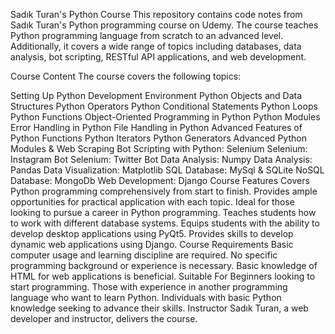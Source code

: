 
Sadık Turan's Python Course
This repository contains code notes from Sadık Turan's Python programming course on Udemy. The course teaches Python programming language from scratch to an advanced level. Additionally, it covers a wide range of topics including databases, data analysis, bot scripting, RESTful API applications, and web development.

Course Content
The course covers the following topics:

Setting Up Python Development Environment
Python Objects and Data Structures
Python Operators
Python Conditional Statements
Python Loops
Python Functions
Object-Oriented Programming in Python
Python Modules
Error Handling in Python
File Handling in Python
Advanced Features of Python Functions
Python Iterators
Python Generators
Advanced Python Modules & Web Scraping
Bot Scripting with Python: Selenium
Selenium: Instagram Bot
Selenium: Twitter Bot
Data Analysis: Numpy
Data Analysis: Pandas
Data Visualization: Matplotlib
SQL Database: MySql & SQLite
NoSQL Database: MongoDb
Web Development: Django
Course Features
Covers Python programming comprehensively from start to finish.
Provides ample opportunities for practical application with each topic.
Ideal for those looking to pursue a career in Python programming.
Teaches students how to work with different database systems.
Equips students with the ability to develop desktop applications using PyQt5.
Provides skills to develop dynamic web applications using Django.
Course Requirements
Basic computer usage and learning discipline are required.
No specific programming background or experience is necessary.
Basic knowledge of HTML for web applications is beneficial.
Suitable For
Beginners looking to start programming.
Those with experience in another programming language who want to learn Python.
Individuals with basic Python knowledge seeking to advance their skills.
Instructor
Sadık Turan, a web developer and instructor, delivers the course.
